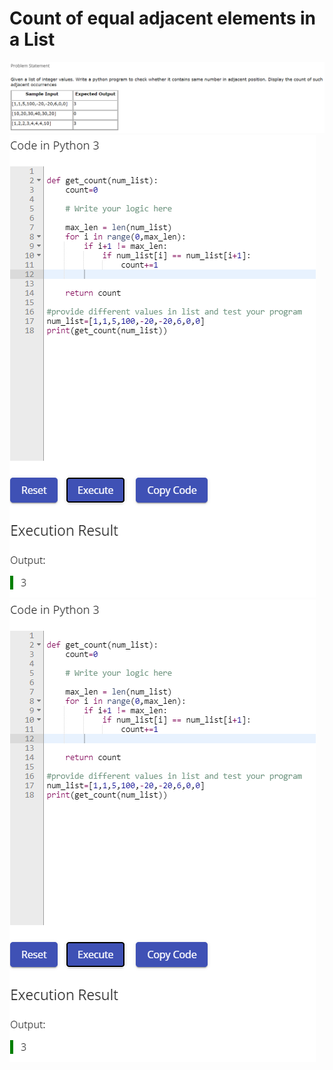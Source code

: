 # Count of equal adjacent elements in a List

<img src = "images/i1.PNG">
<br>
<img src = "images/i2.PNG">
<br>
<img src = "images/i2.PNG">
<br>